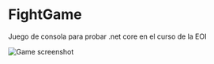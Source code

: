 # FightGame
Juego de consola para probar .net core en el curso de la EOI

![Game screenshot](https://raw.githubusercontent.com/xleon/FightGame/master/image.png)
